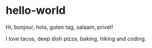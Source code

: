 # hello-world

Hi, bonjour, hola, guten tag, salaam, privet!

I love tacos, deep dish pizza, baking, hiking and coding. 
